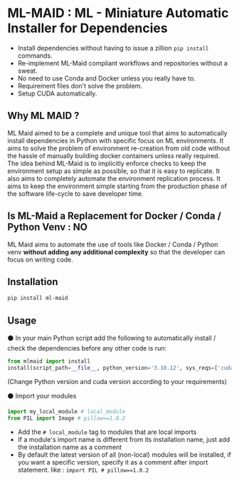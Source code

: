# ML-MAID : ML - Miniature Automatic Installer for Dependencies
- Install dependencies without having to issue a zillion `pip install` commands.
- Re-implement ML-Maid compliant workflows and repositories without a sweat.
- No need to use Conda and Docker unless you really have to.
- Requirement files don't solve the problem.
- Setup CUDA automatically.

## Why ML MAID ?
ML Maid aimed to be a complete and unique tool that aims to automatically install dependencies in Python with specific focus on ML environments. It aims to solve the problem of environment re-creation from old code without the hassle of manually building docker containers unless really required. The idea behind ML-Maid is to implicitly enforce checks to keep the environment setup as simple as possible, so that it is easy to replicate. It also aims to completely automate the environment replication process. It aims to keep the environment simple starting from the production phase of the software life-cycle to save developer time. 

## Is ML-Maid a Replacement for Docker / Conda / Python Venv : NO
ML Maid aims to automate the use of tools like Docker / Conda / Python venv **without adding any additional complexity** so that the developer can focus on writing code.

## Installation
```bash
pip install ml-maid
```

## Usage
⚫ In your main Python script add the following to automatically install / check the dependencies before any other code is run:
```python
from mlmaid import install
install(script_path=__file__, python_version='3.10.12', sys_reqs=['cuda==11.8'])
```
(Change Python version and cuda version according to your requirements)

⚫ Import your modules
```python
import my_local_module # local_module
from PIL import Image # pillow==1.0.2
```
- Add the `# local_module` tag to modules that are local imports
- If a module's import name is different from its installation name, just add the installation name as a comment
- By default the latest version of all (non-local) modules will be installed, if you want a specific version, specify it as a comment after import statement. like : `import PIL # pillow==1.0.2`
